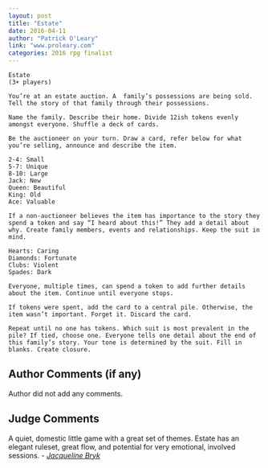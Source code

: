 ```yaml
---
layout: post
title: "Estate"
date: 2016-04-11
author: "Patrick O'Leary"
link: "www.proleary.com"
categories: 2016 rpg finalist
---
```

```
Estate
(3+ players)

You’re at an estate auction. A  family’s possessions are being sold. Tell the story of that family through their possessions.

Name the family. Describe their home. Divide 12ish tokens evenly amongst everyone. Shuffle a deck of cards.
 
Be the auctioneer on your turn. Draw a card, refer below for what you’re selling, announce and describe the item.

2-4: Small
5-7: Unique
8-10: Large
Jack: New
Queen: Beautiful 
King: Old
Ace: Valuable

If a non-auctioneer believes the item has importance to the story they spend a token and say “I heard about this!” They add a detail about why. Create family members, events and relationships. Keep the suit in mind.

Hearts: Caring
Diamonds: Fortunate
Clubs: Violent
Spades: Dark
 
Everyone, multiple times, can spend a token to add further details about the item. Continue until everyone stops.
 
If tokens were spent, add the card to a central pile. Otherwise, the item wasn’t important. Forget it. Discard the card.
 
Repeat until no one has tokens. Which suit is most prevalent in the pile? If tied, choose one. Everyone tells one detail about the end of this family’s story. Your tone is determined by the suit. Fill in blanks. Create closure. 

```
## Author Comments (if any)

Author did not add any comments.

## Judge Comments

A quiet, domestic little game with a great set of themes. Estate has an elegant ruleset, great flow, and potential for very emotional, involved sessions. - [_Jacqueline Bryk_]({{site.baseurl}}/judges)